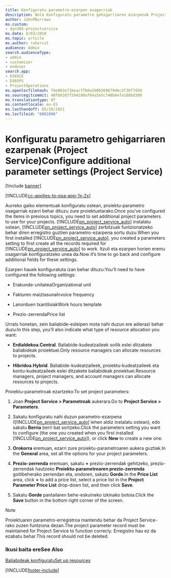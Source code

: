 ```yaml
---
title: Konfiguratu parametro-ezarpen osagarriak
description: Nola konfiguratu parametro gehigarriaren ezarpenak Project Service-n
author: JohnPBurrows
ms.custom:
- dyn365-projectservice
ms.date: 8/03/2018
ms.topic: article
ms.author: ruhercul
audience: Admin
search.audienceType:
- admin
- customizer
- enduser
search.app:
- D365CE
- D365PS
- ProjectOperations
ms.openlocfilehash: f4e883e71beacffb6e2b0b56967046c3f38f7d50
ms.sourcegitcommit: 40f68387f594180af64a5e5c748b6efa188bd300
ms.translationtype: HT
ms.contentlocale: eu-ES
ms.lasthandoff: 05/10/2021
ms.locfileid: "6001096"
---
```

# <a name="configure-additional-parameter-settings-project-service"></a><span data-ttu-id="1975c-103">Konfiguratu parametro gehigarriaren ezarpenak (Project Service)</span><span class="sxs-lookup"><span data-stu-id="1975c-103">Configure additional parameter settings (Project Service)</span></span>

[!include [banner](../includes/psa-now-project-operations.md)]

[!INCLUDE[cc-applies-to-psa-app-1x-2x](../includes/cc-applies-to-psa-app-1x-2x.md)]

<span data-ttu-id="1975c-104">Aurreko gaiko elementuak konfiguratu ostean, proiektu-parametro osagarriak ezarri behar dituzu zure proiektuetarako.</span><span class="sxs-lookup"><span data-stu-id="1975c-104">Once you’ve configured the items in previous topics, you need to set additional project parameters to use for your projects.</span></span> <span data-ttu-id="1975c-105">[!INCLUDE[pn_project_service_auto](../includes/pn-project-service-auto.md)] instalatu ostean, [!INCLUDE[pn_project_service_auto](../includes/pn-project-service-auto.md)] zerbitzuak funtzionatzeko behar diren erregistro guztien parametro-ezarpena sortu duzu.</span><span class="sxs-lookup"><span data-stu-id="1975c-105">When you first installed [!INCLUDE[pn_project_service_auto](../includes/pn-project-service-auto.md)], you created a parameters setting to first create all the records required for [!INCLUDE[pn_project_service_auto](../includes/pn-project-service-auto.md)] to work.</span></span> <span data-ttu-id="1975c-106">Itzuli eta ezarpen horien eremu osagarriak konfiguratzeko unea da.</span><span class="sxs-lookup"><span data-stu-id="1975c-106">Now it’s time to go back and configure additional fields for these settings.</span></span>  
  
 <span data-ttu-id="1975c-107">Ezarpen hauek konfiguratuta izan behar dituzu:</span><span class="sxs-lookup"><span data-stu-id="1975c-107">You’ll need to have configured the following settings:</span></span>  
  
-   <span data-ttu-id="1975c-108">Erakunde-unitatea</span><span class="sxs-lookup"><span data-stu-id="1975c-108">Organizational unit</span></span>  
  
-   <span data-ttu-id="1975c-109">Fakturen maiztasuna</span><span class="sxs-lookup"><span data-stu-id="1975c-109">Invoice frequency</span></span>  
  
-   <span data-ttu-id="1975c-110">Lanorduen txantiloiak</span><span class="sxs-lookup"><span data-stu-id="1975c-110">Work hours template</span></span>  
  
-   <span data-ttu-id="1975c-111">Prezio-zerrenda</span><span class="sxs-lookup"><span data-stu-id="1975c-111">Price list</span></span>  
 
<span data-ttu-id="1975c-112">Urrats honetan, zein baliabide-esleipen mota nahi duzun ere adierazi behar duzu:</span><span class="sxs-lookup"><span data-stu-id="1975c-112">In this step, you’ll also indicate what type of resource allocation you want:</span></span>  
  
- <span data-ttu-id="1975c-113">**Erdialdekoa**.</span><span class="sxs-lookup"><span data-stu-id="1975c-113">**Central**.</span></span> <span data-ttu-id="1975c-114">Baliabide-kudeatzaileek soilik eslei ditzakete baliabideak proiektuei.</span><span class="sxs-lookup"><span data-stu-id="1975c-114">Only resource managers can allocate resources to projects.</span></span>  
  
- <span data-ttu-id="1975c-115">**Hibridoa**.</span><span class="sxs-lookup"><span data-stu-id="1975c-115">**Hybrid**.</span></span> <span data-ttu-id="1975c-116">Baliabide-kudeatzaileek, proiektu-kudeatzaileek eta kontu-kudeatzaileek eslei ditzakete baliabideak proiektuei.</span><span class="sxs-lookup"><span data-stu-id="1975c-116">Resource managers, project managers, and account managers can allocate resources to projects.</span></span>  
  
 
<span data-ttu-id="1975c-117">Proiektu-parametroak ezartzeko:</span><span class="sxs-lookup"><span data-stu-id="1975c-117">To set project parameters:</span></span>  
  
1. <span data-ttu-id="1975c-118">Joan **Project Service > Parametroak** aukerara.</span><span class="sxs-lookup"><span data-stu-id="1975c-118">Go to **Project Service > Parameters**.</span></span>  
  
2. <span data-ttu-id="1975c-119">Sakatu konfiguratu nahi duzun parametro-ezarpena ([!INCLUDE[pn_project_service_auto](../includes/pn-project-service-auto.md)] lehen aldiz instalatu ostean), edo sakatu **Berria** berri bat sortzeko.</span><span class="sxs-lookup"><span data-stu-id="1975c-119">Click the parameters setting you want to configure (the one you created when you first installed [!INCLUDE[pn_project_service_auto](../includes/pn-project-service-auto.md)]), or click **New** to create a new one.</span></span>  
  
3. <span data-ttu-id="1975c-120">**Orokorra** eremuan, ezarri zure proiektu-parametroaren aukera guztiak.</span><span class="sxs-lookup"><span data-stu-id="1975c-120">In the **General** area, set all the options for your project parameters.</span></span>  
  
4. <span data-ttu-id="1975c-121">**Prezio-zerrenda** eremuan, sakatu **+** prezio-zerrendak gehitzeko, prezio-zerrendak hautzeko **Proiektu-parametroaren prezio-zerrenda** goitibeherako zerrendan eta, ondoren, sakatu **Gorde**.</span><span class="sxs-lookup"><span data-stu-id="1975c-121">In the **Price List** area, click **+** to add a price list, select a price list in the **Project Parameter Price List** drop-down list, and then click **Save**.</span></span>  
  
5. <span data-ttu-id="1975c-122">Sakatu **Gorde** pantailaren behe-eskuineko izkinako botoia.</span><span class="sxs-lookup"><span data-stu-id="1975c-122">Click the **Save** button in the bottom right corner of the screen.</span></span>  

> [!NOTE]
> <span data-ttu-id="1975c-123">Proiektuaren parametro-erregistroa mantendu behar da Project Service-rako zuzen funtziona dezan.</span><span class="sxs-lookup"><span data-stu-id="1975c-123">The project parameter record must be maintained for Project Service to function correcly.</span></span> <span data-ttu-id="1975c-124">Erregistro hau ez da ezabatu behar.</span><span class="sxs-lookup"><span data-stu-id="1975c-124">This record should not be deleted.</span></span>

### <a name="see-also"></a><span data-ttu-id="1975c-125">Ikusi baita ere</span><span class="sxs-lookup"><span data-stu-id="1975c-125">See Also</span></span>  
 [<span data-ttu-id="1975c-126">Baliabideak konfiguratu</span><span class="sxs-lookup"><span data-stu-id="1975c-126">Set up resources</span></span>](../psa/set-up-resources.md)


[!INCLUDE[footer-include](../includes/footer-banner.md)]
